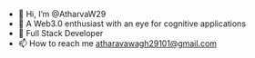 - 👋 Hi, I’m @AtharvaW29
- 👀 A Web3.0 enthusiast with an eye for cognitive applications
- 🌱 Full Stack  Developer
- 📫 How to reach me atharavawagh29101@gmail.com 

<!---
AtharvaW29/AtharvaW29 is a ✨ special ✨ repository because its `README.md` (this file) appears on your GitHub profile.
You can click the Preview link to take a look at your changes.
--->

